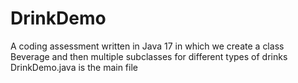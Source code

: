 # DrinkDemo
A coding assessment written in Java 17 in which we create a class Beverage and then multiple subclasses for different types of drinks
DrinkDemo.java is the main file
